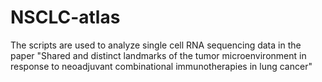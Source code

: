 # NSCLC-atlas
The scripts are used to analyze single cell RNA sequencing data in the paper "Shared and distinct landmarks of the tumor microenvironment in response to neoadjuvant combinational immunotherapies in lung cancer"

